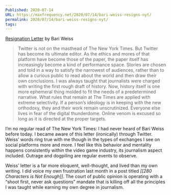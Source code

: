 ```yaml
---
Published: 2020-07-14
URL: https://maxfrequency.net/2020/07/14/bari-weiss-resigns-nyt/
permalink: 2020/07/14/bari-weiss-resigns-nyt/
tags:
---
```

[Resignation Letter](https://www.bariweiss.com/resignation-letter) by Bari Weiss

> Twitter is not on the masthead of The New York Times. But Twitter has become its ultimate editor. As the ethics and mores of that platform have become those of the paper, the paper itself has increasingly become a kind of performance space. Stories are chosen and told in a way to satisfy the narrowest of audiences, rather than to allow a curious public to read about the world and then draw their own conclusions. I was always taught that journalists were charged with writing the first rough draft of history. Now, history itself is one more ephemeral thing molded to fit the needs of a predetermined narrative.
> What rules that remain at The Times are applied with extreme selectivity. If a person’s ideology is in keeping with the new orthodoxy, they and their work remain unscrutinized. Everyone else lives in fear of the digital thunderdome. Online venom is excused so long as it is directed at the proper targets. 

I’m no regular read of The New York Times: I had never heard of Bari Weiss before today. I became aware of this letter (ironically) through Twitter. Weiss’ words ring true with me though in the types of exchanges I see on social platforms more and more. I feel like this behavior and mentality happens consistently within the video game industry, its journalism aspect included. Outrage and dogpiling are regular events to observe.

Weiss’ letter is a far more eloquent, well-thought, and lived than my own writing. I did voice my own frustration last month in a post titled *[[280 Characters is Not Enough]]*. The court of public opinion is operating with a “shoot first, never ask questions” mandate that is killing off all the principles I was taught while earning my own degree in journalism.